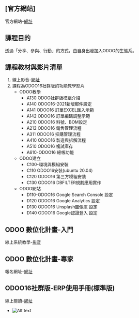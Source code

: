 ## [官方網站]
官方網站-[網址](https://consultant.xienci.com/)
## 課程目的
透過「分享、參與、行動」的方式，由自身出發加入ODOO的生態系。

## 課程教材與影片清單
1. 線上影音-[網址](https://www.youtube.com/channel/UCFn6F8NOS8MTDP4ZSb_ppUA)
2. 課程為ODOO16社群版的功能教學影片
   + ODOO教學
     + A130 ODOO社群版模組介紹
     + A140 ODOO16-2021新版郵件設定
     + A141 ODOO16 訂單EXCEL匯入示範
     + A142 ODOO16 訂單編碼調整示範
     + A210 ODOO16 料號、BOM設定
     + A212 ODOO16 銷售管理流程
     + A311 ODOO16 採購管理流程
     + A410 ODOO16 製造與拆解流程
     + A510 ODOO16 複試庫存
     + A610-ODOO16 總帳功能
   + ODOO建立
     + C100-環境與模組安裝
     + C110 ODOO16安裝(ubuntu 20.04)
     + C120 ODOO16 第三方模組安裝
     + C130 ODOO16 DBFILTER規劃應用實作
   + ODOO網站
     + D110-ODOO16 Google Search Console 設定
     + D120 ODOO16 Google Analytics 設定
     + D130 ODOO16 Unsplash圖像庫 設定
     + D140 ODOO16 Google認證登入 設定

## ODOO 數位化計畫-入門
線上系統教學-[影音](https://www.youtube.com/channel/UCFn6F8NOS8MTDP4ZSb_ppUA)

## ODOO 數位化計畫-專家
報名網址-[網址](https://consultant.xienci.com/event/2003odoo-1/register)

## ODOO16社群版-ERP使用手冊(標準版)
線上閱讀-[網址](https://www.gogofinder.com.tw/book/content.php?id=11130)
  + ![Alt text](https://github.com/ksharry/odoo-repository/blob/main/pic/99.png?raw=true)
